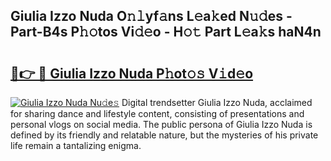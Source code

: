 ## Giulia Izzo Nuda O𝚗𝚕yf𝚊ns L𝚎a𝚔ed N𝚞𝚍es - Part-B4s P𝚑𝚘tos Vi𝚍𝚎o - H𝚘𝚝 Part L𝚎a𝚔s haN4n

# <h2><a href="http://kfesabt.oniu.top/?m=Giulia+Izzo+Nuda">🔗👉 🔴 Giulia Izzo Nuda P𝚑ot𝚘𝚜 V𝚒d𝚎o</a></h2>

[![Giulia Izzo Nuda Nu𝚍e𝚜](https://i.imgur.com/0qMVB7G.gif)](http://kfesabt.oniu.top/?m=Giulia+Izzo+Nuda)
Digital trendsetter Giulia Izzo Nuda, acclaimed for sharing dance and lifestyle content, consisting of presentations and personal vlogs on social media. The public persona of Giulia Izzo Nuda is defined by its friendly and relatable nature, but the mysteries of his private life remain a tantalizing enigma.  
